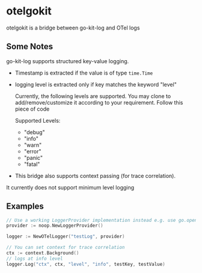 # otelgokit
otelgokit is a bridge between go-kit-log and OTel logs


## Some Notes 
go-kit-log supports structured key-value logging.

- Timestamp is extracted if the value is of type `time.Time`
- logging level is extracted only if key matches the keyword "level"

    Currently, the following levels are supported. You may clone to add/remove/customize it according to your requirement. Follow this piece of code

    Supported Levels:
    - "debug"
    - "info"
    - "warn"
    - "error"
    - "panic"
    - "fatal"
- This bridge also supports context passing (for trace correlation). 

It currently does not support minimum level logging
## Examples

```go
// Use a working LoggerProvider implementation instead e.g. use go.opentelemetry.io/otel/sdk/log.
provider := noop.NewLoggerProvider()

logger := NewOTelLogger("testLog", provider)

// You can set context for trace correlation 
ctx := context.Background()
// logs at info level
logger.Log("ctx", ctx, "level", "info", testKey, testValue)  

```